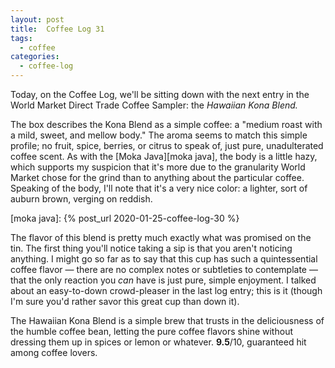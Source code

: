 ```yaml
---
layout: post
title:  Coffee Log 31
tags:
  - coffee
categories:
  - coffee-log
---
```


Today, on the Coffee Log, we'll be sitting down with the next entry
in the World Market Direct Trade Coffee Sampler: the *Hawaiian Kona
Blend.*

<!-- MORE -->

The box describes the Kona Blend as a simple coffee: a "medium roast
with a mild, sweet, and mellow body." The aroma seems to match this
simple profile; no fruit, spice, berries, or citrus to speak of, just
pure, unadulterated coffee scent. As with the [Moka Java][moka java],
the body is a little hazy, which supports my suspicion that it's more
due to the granularity World Market chose for the grind than to
anything about the particular coffee. Speaking of the body, I'll note
that it's a very nice color: a lighter, sort of auburn brown, verging
on reddish.

[moka java]: {% post_url 2020-01-25-coffee-log-30 %}

The flavor of this blend is pretty much exactly what was promised on
the tin. The first thing you'll notice taking a sip is that you
aren't noticing anything. I might go so far as to say that this cup
has such a quintessential coffee flavor &mdash; there are no complex
notes or subtleties to contemplate &mdash; that the only reaction you
*can* have is just pure, simple enjoyment. I talked about an
easy-to-down crowd-pleaser in the last log entry; this is it (though
I'm sure you'd rather savor this great cup than down it).

The Hawaiian Kona Blend is a simple brew that trusts in the
deliciousness of the humble coffee bean, letting the pure coffee
flavors shine without dressing them up in spices or lemon or
whatever. **9.5**/10, guaranteed hit among coffee lovers.
